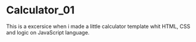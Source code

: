 # Calculator_01
This is a excersice when i made a little calculator template whit HTML, CSS and logic on JavaScript language.
